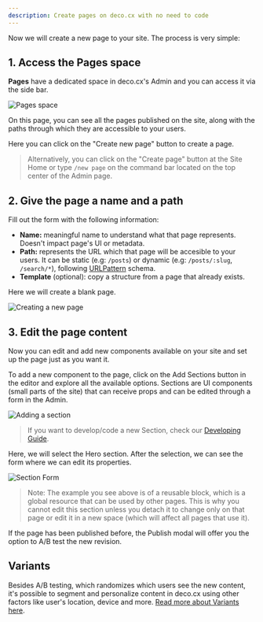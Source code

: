 ```yaml
---
description: Create pages on deco.cx with no need to code
---
```


Now we will create a new page to your site. The process is very simple:

## 1. Access the Pages space

**Pages** have a dedicated space in deco.cx's Admin and you can access it via
the side bar.

![Pages space](/docs/getting-started/creating-a-new-page/pages-space.png)

On this page, you can see all the pages published on the site, along with the paths 
through which they are accessible to your users.

Here you can click on the "Create new page" button to create a page.

> Alternatively, you can click on the "Create page" button at the Site Home or
type `/new page` on the command bar located on the top center of the Admin page.

## 2. Give the page a name and a path

Fill out the form with the following information:

- **Name:** meaningful name to understand what that page represents. Doesn't
  impact page's UI or metadata.
- **Path:** represents the URL which that page will be accesible to your users.
  It can be static (e.g: `/posts`) or dynamic (e.g: `/posts/:slug`,
  `/search/*`), following [URLPattern](http://mdn.io/urlpattern) schema.
- **Template** (optional): copy a structure from a page that already exists.

Here we will create a blank page.

![Creating a new page](/docs/getting-started/creating-a-new-page/new-page.png)

## 3. Edit the page content

Now you can edit and add new components available on your site and set up the page just as you want it.

To add a new component to the page, click on the Add Sections button in the editor and explore all the available options. Sections are UI components (small parts of the site) that can receive props and can be edited through a form in the Admin.

![Adding a section](/docs/getting-started/creating-a-new-page/add-section.png)

> If you want to develop/code a new Section, check our
> [Developing Guide](/docs/en/developing/setup).

Here, we will select the Hero section. After the selection, we can see the form where we can edit its properties.

![Section Form](/docs/getting-started/creating-a-new-page/section-form.png)

> Note: The example you see above is of a reusable block, which is a global resource that can be used by other pages. This is why you cannot edit this section unless you detach it to change only on that page or edit it in a new space (which will affect all pages that use it).

If the page has been published before, the Publish modal will offer you the
option to A/B test the new revision.

## Variants

Besides A/B testing, which randomizes which users see the new content, it's
possible to segment and personalize content in deco.cx using other factors like
user's location, device and more.
[Read more about Variants here](/docs/en/getting-started/variants).

